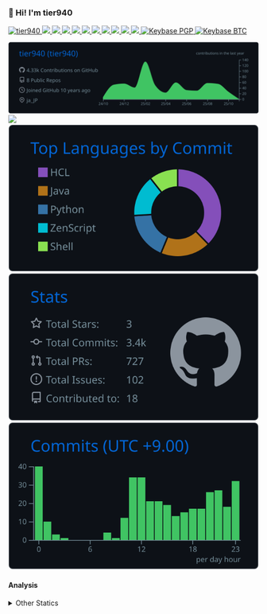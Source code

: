 ### 👋 Hi! I'm tier940

<p align="left"> 
  <a href="https://github.com/tier940/tier940/">
    <img src="https://komarev.com/ghpvc/?username=tier940" alt="tier940" />
  </a>
  <a href="http://twitter.com/tier940">
    <img height="20" src="https://img.shields.io/twitter/follow/tier940?label=Twitter&logo=twitter&style=flat" />
  </a>
  <a href="https://github.com/tier940">
    <img height="20" src="https://img.shields.io/github/followers/tier940?label=follow&logo=github&style=flat" />
  </a>
  <a href="https://www.reddit.com/user/tier940">
    <img height="20" src="https://img.shields.io/reddit/user-karma/combined/tier940?label=Reddit&logo=reddit&style=flat" />
  </a>
  <a href="https://stackoverflow.com/users/17317833/tier940">
    <img height="20" src="https://img.shields.io/stackexchange/stackoverflow/r/17317833?label=StackOverflow&logo=stack-overflow&style=flat" />
  </a>
  <a href="https://zenn.dev/tier940">
    <img height="20" src="https://zenn.badge.nikaera.com/s/tier940/likes" />
  </a>
  <a href="https://zenn.dev/tier940">
    <img height="20" src="https://zenn.badge.nikaera.com/s/tier940/followers" />
  </a>
  <a href="https://zenn.dev/tier940">
    <img height="20" src="https://zenn.badge.nikaera.com/s/tier940/articles" />
  </a>
  <a href="http://qiita.com/tier940">
    <img height="20" src="https://qiita-badge.apiapi.app/s/tier940/posts.svg" />
  </a>
  <a href="http://qiita.com/tier940">
    <img height="20" src="https://qiita-badge.apiapi.app/s/tier940/contributions.svg" />
  </a>
  <a href="https://github.com/tier940/tier940/">
    <img height="20" src="https://github.com/tier940/tier940/actions/workflows/main.yml/badge.svg" />
  </a>
  <a href="https://keybase.io/tier940">
    <img alt="Keybase PGP" src="https://img.shields.io/keybase/pgp/tier940">
  </a>
  <a href="https://keybase.io/tier940">
    <img alt="Keybase BTC" src="https://img.shields.io/keybase/btc/tier940">
  </a>
</p>

[![](https://raw.githubusercontent.com/tier940/tier940/main/profile-summary-card-output/github_dark/0-profile-details.svg)](https://github.com/vn7n24fzkq/github-profile-summary-cards)
[![](https://raw.githubusercontent.com/tier940/tier940/main/profile-summary-card-output/github_dark/1-repos-per-language.svg)](https://github.com/vn7n24fzkq/github-profile-summary-cards) [![](https://raw.githubusercontent.com/tier940/tier940/main/profile-summary-card-output/github_dark/2-most-commit-language.svg)](https://github.com/vn7n24fzkq/github-profile-summary-cards)
[![](https://raw.githubusercontent.com/tier940/tier940/main/profile-summary-card-output/github_dark/3-stats.svg)](https://github.com/vn7n24fzkq/github-profile-summary-cards) [![](https://raw.githubusercontent.com/tier940/tier940/main/profile-summary-card-output/github_dark/4-productive-time.svg)](https://github.com/vn7n24fzkq/github-profile-summary-cards)


#### Analysis
<!-- <img height="150" src="https://github.com/tier940/tier940/blob/master/images/stat.svg" alt="Alternative Text"/> -->

<details>
  <summary>Other Statics</summary>
  <!--START_SECTION:waka-->
![Code Time](http://img.shields.io/badge/Code%20Time-4%2C489%20hrs%2052%20mins-blue)

**🐱 My GitHub Data** 

> 📦 35.5 kB Used in GitHub's Storage 
 > 
> 💼 Opted to Hire
 > 
> 📜 8 Public Repositories 
 > 
> 🔑 5 Private Repositories 
 > 
**I'm an Early 🐤** 

```text
🌞 Morning                3054 commits        ████░░░░░░░░░░░░░░░░░░░░░   16.66 % 
🌆 Daytime                6584 commits        █████████░░░░░░░░░░░░░░░░   35.91 % 
🌃 Evening                6775 commits        █████████░░░░░░░░░░░░░░░░   36.95 % 
🌙 Night                  1923 commits        ███░░░░░░░░░░░░░░░░░░░░░░   10.49 % 
```
📅 **I'm Most Productive on Sunday** 

```text
Monday                   1861 commits        ███░░░░░░░░░░░░░░░░░░░░░░   10.15 % 
Tuesday                  2958 commits        ████░░░░░░░░░░░░░░░░░░░░░   16.13 % 
Wednesday                2316 commits        ███░░░░░░░░░░░░░░░░░░░░░░   12.63 % 
Thursday                 1839 commits        ███░░░░░░░░░░░░░░░░░░░░░░   10.03 % 
Friday                   2581 commits        ████░░░░░░░░░░░░░░░░░░░░░   14.08 % 
Saturday                 3385 commits        █████░░░░░░░░░░░░░░░░░░░░   18.46 % 
Sunday                   3396 commits        █████░░░░░░░░░░░░░░░░░░░░   18.52 % 
```


📊 **This Week I Spent My Time On** 

```text
🕑︎ Time Zone: Asia/Tokyo

💬 Programming Languages: 
Other                    27 hrs 17 mins      ██████████████████████░░░   87.30 % 
Java                     1 hr 43 mins        █░░░░░░░░░░░░░░░░░░░░░░░░   05.54 % 
Markdown                 1 hr 1 min          █░░░░░░░░░░░░░░░░░░░░░░░░   03.28 % 
INI                      27 mins             ░░░░░░░░░░░░░░░░░░░░░░░░░   01.47 % 
JSON                     9 mins              ░░░░░░░░░░░░░░░░░░░░░░░░░   00.53 % 

🔥 Editors: 
Edge                     26 hrs 55 mins      ██████████████████████░░░   86.09 % 
IntelliJ IDEA            2 hrs 23 mins       ██░░░░░░░░░░░░░░░░░░░░░░░   07.66 % 
VS Code                  1 hr 34 mins        █░░░░░░░░░░░░░░░░░░░░░░░░   05.04 % 
Chrome                   22 mins             ░░░░░░░░░░░░░░░░░░░░░░░░░   01.20 % 

💻 Operating System: 
Windows                  27 hrs 34 mins      ██████████████████████░░░   88.19 % 
Mac                      3 hrs 19 mins       ███░░░░░░░░░░░░░░░░░░░░░░   10.61 % 
Unknown OS               22 mins             ░░░░░░░░░░░░░░░░░░░░░░░░░   01.20 % 
```

**I Mostly Code in Java** 

```text
Java                     17 repos            █████████████░░░░░░░░░░░░   53.12 % 
ZenScript                3 repos             ██░░░░░░░░░░░░░░░░░░░░░░░   09.38 % 
Shell                    2 repos             ██░░░░░░░░░░░░░░░░░░░░░░░   06.25 % 
Python                   2 repos             ██░░░░░░░░░░░░░░░░░░░░░░░   06.25 % 
HTML                     1 repo              █░░░░░░░░░░░░░░░░░░░░░░░░   03.12 % 
```



**Timeline**

![Lines of Code chart](https://raw.githubusercontent.com/tier940/tier940/main/assets/bar_graph.png)


 Last Updated on 21/09/2024 00:32:34 UTC
<!--END_SECTION:waka-->
</details>

